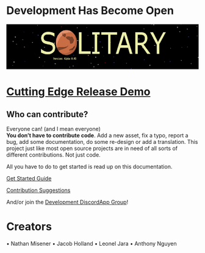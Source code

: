 # Development Has Become Open
<img src='ReadmeAssets/solitary_main_screen.PNG'>  

# [Cutting Edge Release Demo](http://compileofcrap.com/Solitary/)

## Who can contribute?

Everyone can! (and I mean everyone)  
**You don’t have to contribute code**. Add a new asset, fix a typo, report a bug, add some documentation, do some re-design or add a translation. This project just like most open source projects are in need of all sorts of different contributions. Not just code.  

All you have to do to get started is read up on this documentation.  

[Get Started Guide](Setup.md)

[Contribution Suggestions](Contribution.md)  

And/or join the [Development DiscordApp Group](https://discord.gg/22htXJf)!

# Creators
•	Nathan Misener
•	Jacob Holland
•	Leonel Jara
•	Anthony Nguyen
